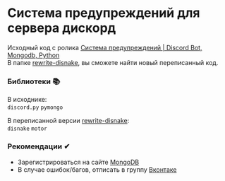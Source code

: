 # Система предупреждений для сервера дискорд
Исходный код с ролика [Система предупреждений | Discord Bot, Mongodb, Python](https://youtu.be/-hPVfjyDREA) \
В папке [rewrite-disnake](https://github.com/Fsoky/Warns-System-Discord-Bot-Python/tree/main/rewrite-disnake), вы сможете найти новый переписанный код.

### Библиотеки 📚
В исходнике: \
`discord.py` `pymongo`

В переписанной версии [rewrite-disnake](https://github.com/Fsoky/Warns-System-Discord-Bot-Python/tree/main/rewrite-disnake): \
`disnake` `motor`

### Рекомендации ✔
- Зарегистрироваться на сайте [MongoDB](https://www.mongodb.com/)
- В случае ошибок/багов, отписать в группу [Вконтаке](https://vk.com/fsoky)
